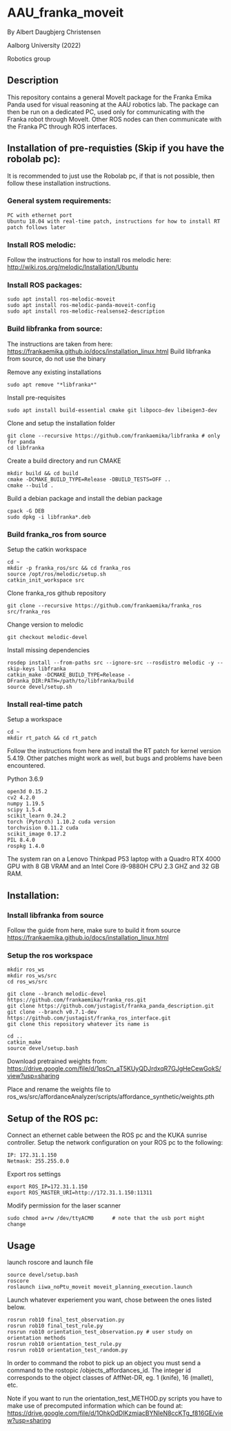 # AAU_franka_moveit

By Albert Daugbjerg Christensen

Aalborg University (2022)

Robotics group

## Description

This repository contains a general MoveIt package for the Franka Emika Panda used for visual reasoning at the AAU robotics lab. The package can then be run on a dedicated PC, used only for communicating with the Franka robot through MoveIt. Other ROS nodes can then communicate with the Franka PC through ROS interfaces.

## Installation of pre-requisties (Skip if you have the robolab pc):

It is recommended to just use the Robolab pc, if that is not possible, then follow these installation instructions.

### General system requirements:
```
PC with ethernet port
Ubuntu 18.04 with real-time patch, instructions for how to install RT patch follows later
```

### Install ROS melodic:

Follow the instructions for how to install ros melodic here: http://wiki.ros.org/melodic/Installation/Ubuntu

### Install ROS packages:

```
sudo apt install ros-melodic-moveit
sudo apt install ros-melodic-panda-moveit-config
sudo apt install ros-melodic-realsense2-description
```

### Build libfranka from source:

The instructions are taken from here: https://frankaemika.github.io/docs/installation_linux.html
Build libfranka from source, do not use the binary

Remove  any existing installations
```
sudo apt remove "*libfranka*"
```

Install pre-requisites
```
sudo apt install build-essential cmake git libpoco-dev libeigen3-dev
```

Clone and setup the installation folder
```
git clone --recursive https://github.com/frankaemika/libfranka # only for panda
cd libfranka
```

Create a build directory and run CMAKE
```
mkdir build && cd build
cmake -DCMAKE_BUILD_TYPE=Release -DBUILD_TESTS=OFF ..
cmake --build .
```

Build a debian package and install the debian package
```
cpack -G DEB
sudo dpkg -i libfranka*.deb
```

### Build franka_ros from source

Setup the catkin workspace
```
cd ~
mkdir -p franka_ros/src && cd franka_ros
source /opt/ros/melodic/setup.sh
catkin_init_workspace src
```

Clone franka_ros github repository
```
git clone --recursive https://github.com/frankaemika/franka_ros src/franka_ros
```

Change version to melodic
```
git checkout melodic-devel
```

Install missing dependencies
```
rosdep install --from-paths src --ignore-src --rosdistro melodic -y --skip-keys libfranka
catkin_make -DCMAKE_BUILD_TYPE=Release -DFranka_DIR:PATH=/path/to/libfranka/build
source devel/setup.sh
```

### Install real-time patch

Setup a workspace
```
cd ~
mkdir rt_patch && cd rt_patch
```

Follow the instructions from here and install the RT patch for kernel version 5.4.19. Other patches might work as well, but bugs and problems have been encountered.



Python 3.6.9
```
open3d 0.15.2
cv2 4.2.0
numpy 1.19.5
scipy 1.5.4
scikit_learn 0.24.2
torch (Pytorch) 1.10.2 cuda version
torchvision 0.11.2 cuda
scikit_image 0.17.2
PIL 8.4.0
rospkg 1.4.0
```

The system ran on a Lenovo Thinkpad P53 laptop with a Quadro RTX 4000 GPU with 8 GB VRAM and an Intel Core i9-9880H CPU 2.3 GHZ and 32 GB RAM.


## Installation:

### Install libfranka from source

Follow the guide from here, make sure to build it from source https://frankaemika.github.io/docs/installation_linux.html

### Setup the ros workspace

```
mkdir ros_ws
mkdir ros_ws/src
cd ros_ws/src

git clone --branch melodic-devel https://github.com/frankaemika/franka_ros.git
git clone https://github.com/justagist/franka_panda_description.git
git clone --branch v0.7.1-dev https://github.com/justagist/franka_ros_interface.git
git clone this repository whatever its name is

cd ..
catkin_make
source devel/setup.bash
```

Download pretrained weights from: https://drive.google.com/file/d/1psCn_aT5KUyQDJrdxqR7GJgHeCewGokS/view?usp=sharing

Place and rename the weights file to ros_ws/src/affordanceAnalyzer/scripts/affordance_synthetic/weights.pth

## Setup of the ROS pc:

Connect an ethernet cable between the ROS pc and the KUKA sunrise controller. Setup the network configuration on your ROS pc to the following:

```
IP: 172.31.1.150
Netmask: 255.255.0.0
```

Export ros settings
```
export ROS_IP=172.31.1.150
export ROS_MASTER_URI=http://172.31.1.150:11311
```

Modify permission for the laser scanner
```
sudo chmod a+rw /dev/ttyACM0      # note that the usb port might change
```

## Usage

launch roscore and launch file
```
source devel/setup.bash
roscore
roslaunch iiwa_noPtu_moveit moveit_planning_execution.launch
```

Launch whatever experiement you want, chose between the ones listed below.
```
rosrun rob10 final_test_observation.py
rosrun rob10 final_test_rule.py
rosrun rob10 orientation_test_observation.py # user study on orientation methods
rosrun rob10 orientation_test_rule.py
rosrun rob10 orientation_test_random.py
```

In order to command the robot to pick up an object you must send a command to the rostopic /objects_affordances_id. The integer id corresponds to the object classes of AffNet-DR, eg. 1 (knife), 16 (mallet), etc.

Note if you want to run the orientation_test_METHOD.py scripts you have to make use of precomputed information which can be found at: https://drive.google.com/file/d/1OhkOdDlKzmiacBYNIeN8ccKTg_f816GE/view?usp=sharing
